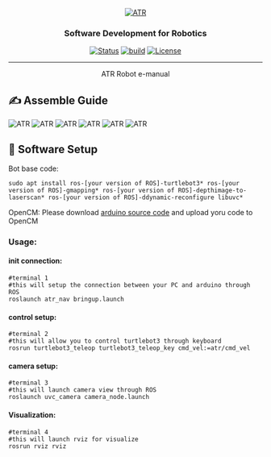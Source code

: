 <p align="center">
  <a href="" rel="noopener">
 <img src="https://raw.githubusercontent.com/ksu-cs-robotics/Software-Development-for-Robotics/master/resources/images/ATR-logo.gif" alt="ATR"></a>
</p>

<h3 align="center">Software Development for Robotics</h3>

<div align="center">

  [![Status](https://img.shields.io/badge/status-active-success.svg)]() 
  [![build](https://img.shields.io/badge/build-melodic-green)]()
  [![License](https://img.shields.io/badge/license-MIT-blue.svg)](/LICENSE)

</div>

---

<p align="center"> ATR Robot e-manual
</p>



## ✍️ Assemble Guide <a name = "assemble"></a>
<img src="../resources/images/atr_bot_manual/1.jpg" alt="ATR"></a>
<img src="../resources/images/atr_bot_manual/2.jpg" alt="ATR"></a>
<img src="../resources/images/atr_bot_manual/3.jpg" alt="ATR"></a>
<img src="../resources/images/atr_bot_manual/4.jpg" alt="ATR"></a>
<img src="../resources/images/atr_bot_manual/5.jpg" alt="ATR"></a>
<img src="../resources/images/atr_bot_manual/6.jpg" alt="ATR"></a>

## 📝 Software Setup
Bot base code:
```
sudo apt install ros-[your version of ROS]-turtlebot3* ros-[your version of ROS]-gmapping* ros-[your version of ROS]-depthimage-to-laserscan* ros-[your version of ROS]-ddynamic-reconfigure libuvc*

```

OpenCM:
Please download <a href="../src/ATR_Bot/Arduino/battlebot/">arduino source code</a> and upload yoru code to OpenCM

### Usage:
#### init connection:
```
#terminal 1
#this will setup the connection between your PC and arduino through ROS
roslaunch atr_nav bringup.launch
```

#### control setup:
```
#terminal 2
#this will allow you to control turtlebot3 through keyboard
rosrun turtlebot3_teleop turtlebot3_teleop_key cmd_vel:=atr/cmd_vel
```

#### camera setup:
```
#terminal 3
#this will launch camera view through ROS
roslaunch uvc_camera camera_node.launch
```

#### Visualization:
```
#terminal 4
#this will launch rviz for visualize
rosrun rviz rviz
```

<!-- 
##### Astra:
give permission to camera USB:
```
cd src/ros_astra_camera
./scripts/create_udev_rules
```
launch camera:
```
roslaunch astra_camera astra.launch
```
#### Intel RealSense:
install SDK:
```
sudo apt-key adv --keyserver keys.gnupg.net --recv-key F6E65AC044F831AC80A06380C8B3A55A6F3EFCDE || sudo apt-key adv --keyserver hkp://keyserver.ubuntu.com:80 --recv-key 
sudo add-apt-repository "deb http://realsense-hw-public.s3.amazonaws.com/Debian/apt-repo bionic main" -u
sudo apt-get install librealsense2-dkms
sudo apt-get install librealsense2-utils
sudo apt-get install librealsense2-dev
sudo apt-get install librealsense2-dbg
``` -->